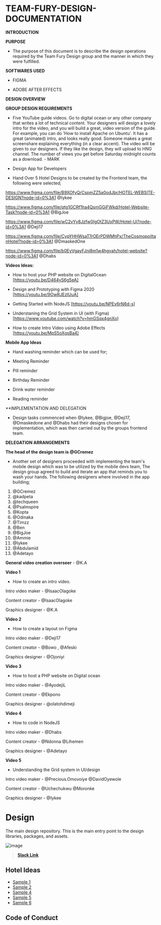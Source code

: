 # TEAM-FURY-DESIGN-DOCUMENTATION #

   **INTRODUCTION**


**PURPOSE**


 - The purpose of this document is to describe the design operations required by the Team Fury Design group and the manner in which they were fulfilled.
 
 
**SOFTWARES USED**

- FIGMA

- ADOBE AFTER EFFECTS

**DESIGN OVERVIEW**

**GROUP DESIGN REQUIREMENTS**


- Five YouTube guide videos. Go to digital ocean or any other company that writes a lot of technical content. Your designers will design a lovely intro for the video, and you will build a great, video version of the guide. For example, you can do 'How to install Apache on Ubuntu'. It has a great (animated) intro, and looks really good. Someone makes a great screenshare explaining everything (in a clear accent). The video will be given to our designers. If they like the design, they will upload to HNG channel. The number of views you get before Saturday midnight counts as a download. - MARK



- Design App for Developers



- Hand Over 5 Hotel Designs to be created by the Frontend team, the following were selected;



https://www.figma.com/file/B9XOfyQrCspmZZ5a0odJbr/HOTEL-WEBSITE-DESIGN?node-id=0%3A1 @Iykee

https://www.figma.com/file/qtg1GCRf1ha4QsmGGiFWkd/Hotel-Website-Task?node-id=0%3A1 @BigJoe

https://www.figma.com/file/wC2vYy8Jzfw0lgOtZ3UxPW/Hotel-Ui?node-id=0%3A1 @Deji17

https://www.figma.com/file/CypYHHWsaT7rOErPDWMhPx/TheCosmopoiltanHotel?node-id=0%3A1 @DmaskedOne

https://www.figma.com/file/b0EyVgayFJni8m1w4hgyah/hotel-website?node-id=0%3A1 @Dhabs



**Videos Ideas:**

- How to host your PHP website on DigitalOcean [https://youtu.be/D464yS6g5eA]

- Design and Prototyping with Figma 2020 [https://youtu.be/9OwRJEzIUuA]

- Getting Started with NodeJS [https://youtu.be/NPEv6rN6d-s]

- Understaning the Grid System in UI (with Figma) [https://www.youtube.com/watch?v=hmGSqx4gnXo]

- How to create Intro Video using Adobe Effects [https://youtu.be/MpS5oXgsBa4]


**Mobile App Ideas**


- Hand washing reminder which can be used for;

- Meeting Reminder

- Pill reminder

- Birthday Reminder

- Drink water reminder

- Reading reminder


**IMPLEMENTATION AND DELEGATION

- Design tasks commenced when @Iykee, @Bigjoe, @Deji17, @Dmaskedone and @Dhabs had their designs chosen for implementation, which was     then carried out by the groups frontend team.

 
**DELEGATION ARRANGEMENTS**


**The head of the design team is @GCremez**


- Another set of designers proceeded with implementing the team's mobile design which was to be utilized by the mobile devs team, The     design group agreed to build and iterate an app that reminds you to wash your hands. The following designers where involved in the app   building; 

 1. @GCremez
 2. @kadpeta
 3. @techqueen
 4. @Psalmspire
 5. @Kopta
 6. @Odinaka
 7. @Timzz
 8. @Ben
 9. @BigJoe
10. @Ammie
11. @Iykee
12. @Abdulamid
13. @Adetayo
 
 
 
 **General video creation overseer** - @K.A
 
 **Video 1**
- How to create an intro video.

Intro video maker - @IsaacOlagoke 

Content creator - @IsaacOlagoke

Graphics designer - @K.A


**Video 2**
- How to create a layout on Figma

Intro video maker - @Deji17

Content creator - @Bowo , @Afeski

Graphics designer - @Ojoniyi



 **Video 3**
- How to host a PHP website on Digital ocean

Intro video maker - @AyodejiL

Content creator - @Ekpono

Graphics designer - @olatohdimeji



 **Video 4**
- How to code in NodeJS

Intro video maker - @Dhabs

Content creator - @Ndonna @Lihemen

Graphics designer - @Adetayo



 **Video 5**
- Understanding the Grid system in UI/design

Intro video maker - @Precious.Omovoiye @DavidOyewole

Content creator - @Uchechukwu @Moronke

Graphics designer - @Iykee













# Design

The main design repository. This is the main entry point to the design libraries, packages, and assets.

![image](https://user-images.githubusercontent.com/17856665/83970742-38a11980-a8cf-11ea-959d-991b74bca486.png)

> [**Slack Link**](https://hngi7.slack.com/archives/C013K32KMRQ/p1591537539422700)

## Hotel Ideas

- [Sample 1](https://github.com/hng-teamfury-org/design/tree/dev/Design/Design1)
- [Sample 2](https://github.com/hng-teamfury-org/design/tree/dev/Design/Design2)
- [Sample 4](https://github.com/hng-teamfury-org/design/tree/dev/Design/Design4)
- [Sample 5](https://github.com/hng-teamfury-org/design/tree/dev/Design/Design5)
- [Sample 6](https://github.com/hng-teamfury-org/design/tree/dev/Design/Design6)

## Code of Conduct
